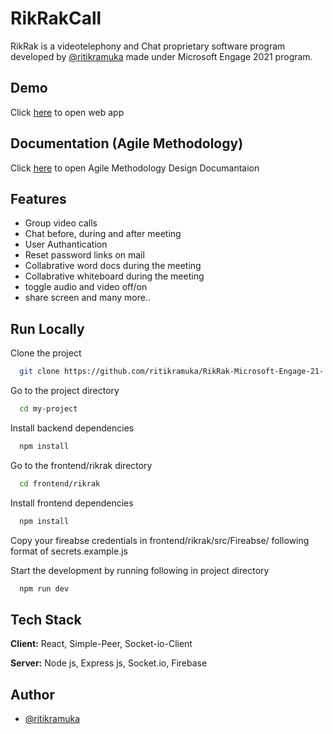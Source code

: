 # RikRakCall

RikRak is a videotelephony and Chat proprietary software program developed by [@ritikramuka](https://github.com/ritikramuka) made under Microsoft Engage 2021 program.


## Demo

Click [here](https://rikrak-auth-dev.web.app/) to open web app

  
## Documentation (Agile Methodology)

Click [here](https://docs.google.com/document/d/1LNqceozYMtY4Ha5smkZBlnJI-OG_BzCyG2sJogLNC0E/edit?usp=sharing) to open Agile Methodology Design Documantaion

  
## Features

- Group video calls
- Chat before, during and after meeting
- User Authantication
- Reset password links on mail
- Collabrative word docs during the meeting
- Collabrative whiteboard during the meeting
- toggle audio and video off/on
- share screen and many more..

  
## Run Locally

Clone the project

```bash
  git clone https://github.com/ritikramuka/RikRak-Microsoft-Engage-21-.git
```

Go to the project directory

```bash
  cd my-project
```

Install backend dependencies

```bash
  npm install
```

Go to the frontend/rikrak directory
```bash
  cd frontend/rikrak
```

Install frontend dependencies

```bash
  npm install
```

Copy your fireabse credentials in frontend/rikrak/src/Fireabse/
following format of secrets.example.js

Start the development by running following in project directory

```bash
  npm run dev
```

  
## Tech Stack

**Client:** React, Simple-Peer, Socket-io-Client

**Server:** Node js, Express js, Socket.io, Firebase
## Author

- [@ritikramuka](https://github.com/ritikramuka)
